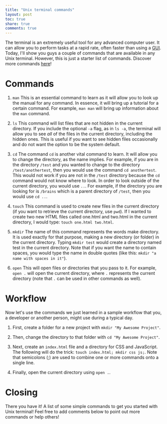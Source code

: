 ```yaml
---
title: "Unix terminal commands"
layout: post
toc: true
share: true
comments: true
---
```


The terminal is an extremely useful tool for any advanced computer user. It can allow you to perform tasks at a rapid rate, often faster than using a [GUI](http://en.wikipedia.org/wiki/Graphical_user_interface). Today, I'll show you guys a couple of commands that are available in any Unix terminal. However, this is just a starter list of commands. Discover more commands [here](http://www.math.harvard.edu/computing/unix/unixcommands.html)!

# Commands

1. `man`
	This is an essential command to learn as it will allow you to look up the manual for any command. In essence, it will bring up a tutorial for a certain command. For example, `man man` will bring up information about the `man` command.

2. `ls`
	This command will list files that are not hidden in the current directory. If you include the optional `-a` flag, as in `ls -a`, the terminal will allow you to see *all* of the files in the current directory, including the hidden ones. This is useful if you want to see hidden files occasionally and do not want the option to be the system default.

3. `cd`
	The command `cd` is another vital command to learn. It will allow you to change the directory, as the name implies. For example, if you are in the directory `/test` and you wanted to change to the directory `/test/anothertest`, then you would use the command `cd anothertest`. This would not work if you are not in the `/test` directory because the `cd` command would not know where to look. In order to look outside of the current directory, you would use `..`. For example, if the directory you are looking for is `/brains` which is a parent directory of `/test`, then you would use `cd ..`.

4. `touch`
	This command is used to create new files in the current directory (if you want to retrieve the current directory, use `pwd`). If I wanted to create two new HTML files called one.html and two.html in the current directory, I would type: `touch one.html two.html`.

5. `mkdir`
	The name of this command represents the words make directory. It is used exactly for that purpose, making a new directory (or folder) in the current directory. Typing `mkdir test` would create a directory named test in the current directory. Note that if you want the name to contain spaces, you would type the name in double quotes (like this: `mkdir "a name with spaces in it"`).

6. `open`
	This will open files or directories that you pass to it. For example, `open .` will open the current directory, where `.` represents the current directory (note that `.` can be used in other commands as well).

# Workflow

Now let's use the commands we just learned in a sample workflow that you, a developer or another person, might use during a typical day.

1. First, create a folder for a new project with `mkdir "My Awesome Project"`.

2. Then, change the directory to that folder with `cd "My Awesome Project"`.

3. Next, create an `index.html` file and a directory for CSS and JavaScript. The following will do the trick: `touch index.html; mkdir css js;`. Note that semicolons (;) are used to combine one or more commands onto a single line.

4. Finally, open the current directory using `open .`.

# Closing

There you have it! A list of some simple commands to get you started with Unix terminal! Feel free to add comments below to point out more commands or help others!
